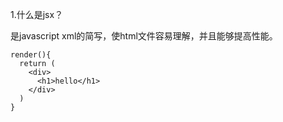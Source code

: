 1.什么是jsx？

是javascript xml的简写，使html文件容易理解，并且能够提高性能。

```
render(){
  return (
    <div>
      <h1>hello</h1>
    </div>
  )
}
```
